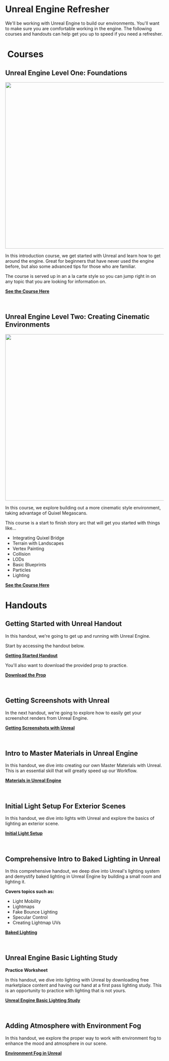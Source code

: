 # Unreal Engine Refresher

<p>We'll be working with Unreal Engine to build our environments. You'll want to make sure you are comfortable working in the engine. The following courses and handouts can help get you up to speed if you need a refresher.</p>
<h1 class="section-title">&nbsp;Courses</h1>
<h2>Unreal Engine Level One: Foundations</h2>
<p><img src="https://kajabi-storefronts-production.global.ssl.fastly.net/kajabi-storefronts-production/products/472820/images/Iv68Z4IWR065iCooc0sf_UnrealFoundations-Thumbnail.jpg" width="940" height="529"></p>
<p>In this introduction course, we get started with Unreal and learn&nbsp;how to get around the engine. Great for beginners that have never used the engine before, but also some advanced tips for those who are familiar.</p>
<p>The course is served up in an a la carte style so you can jump right in on any topic that you are looking for information on.</p>
<p><strong><a href="https://www.vertexschool.com/products/unreal-engine-level-one-foundations" target="_blank">See the Course Here</a></strong></p>
<p>&nbsp;</p>
<h2>Unreal Engine Level Two: Creating Cinematic Environments</h2>
<p><img src="https://kajabi-storefronts-production.global.ssl.fastly.net/kajabi-storefronts-production/products/472820/images/wqL3cweToy6IPrenUgaa_UE4_L2_NewThumb.jpg" width="940" height="529"></p>
<p>In this course, we explore building out a more cinematic style environment, taking advantage of Quixel Megascans.</p>
<p>This course is a start to finish story arc that&nbsp;will get you started with things like...</p>
<ul>
<li>Integrating Quixel Bridge</li>
<li>Terrain with Landscapes</li>
<li>Vertex Painting</li>
<li>Collision</li>
<li>LODs</li>
<li>Basic Blueprints</li>
<li>Particles</li>
<li>Lighting</li>
</ul>
<p><strong><a href="https://www.vertexschool.com/products/unreal-engine-level-2-creating-cinematic-environments" target="_blank">See the Course Here</a></strong></p>
<h1 class="section-title">Handouts</h1>
<h2>Getting Started with Unreal Handout</h2>
<p>In this handout, we're going to get up and running with Unreal Engine.</p>
<p>Start by&nbsp;accessing the handout below.</p>
<p><strong><a href="https://docs.google.com/document/d/1qs0VyR93gf5-D1JYbXDtD9mjQBjNnq25sR4eUC1lnAU/edit?usp=sharing" target="_blank">Getting Started Handout</a></strong></p>
<p>You'll also want to download the provided prop to practice.</p>
<p><strong><a href="https://drive.google.com/open?id=1ZZeo8_cH7udppmPlPu6nvh73KXJ-MLiA" target="_blank">Download the Prop</a></strong></p>
<p>&nbsp;</p>
<h2>Getting Screenshots with Unreal</h2>
<p>In the next&nbsp;handout, we're going to explore how to easily get your screenshot renders from Unreal Engine.</p>
<p><strong><a href="https://docs.google.com/document/d/1IzXCQgphz1-YExrHoOhJec7aujbRctIHM5jlrUnaIAQ/edit?usp=sharing" target="_blank">Getting Screenshots with Unreal</a></strong></p>
<p>&nbsp;</p>
<h2>Intro to Master Materials in Unreal Engine</h2>
<p>In this handout, we dive into creating our own Master Materials with Unreal. This is an essential skill that will greatly speed up our Workflow.</p>
<p><strong><a href="https://docs.google.com/document/d/1KcfF1hXuiJOFuvHCWoQu0xjXOxDvWKkNdoYkXpOpfO4/edit?usp=sharing" target="_blank">Materials in Unreal Engine</a></strong></p>
<p>&nbsp;</p>
<h2>Initial Light Setup For Exterior Scenes</h2>
<p>In this handout, we dive into lights with Unreal and explore the basics of lighting an exterior scene.</p>
<p><strong><a title="Initial Light Setup" href="https://docs.google.com/document/d/1yyqoMfMgTRz6v9MTTles7BY8v-bQMBsJJaRK8bsofFg/edit?usp=sharing" target="_blank">Initial Light Setup</a></strong></p>
<p>&nbsp;</p>
<h2>Comprehensive Intro to Baked Lighting in Unreal</h2>
<p>In this comprehensive&nbsp;handout, we deep dive into Unreal's lighting system and&nbsp;demystify baked lighting in Unreal Engine by building a small room and lighting it.&nbsp;</p>
<p><strong>Covers topics such as:</strong></p>
<ul>
<li>Light Mobility</li>
<li>Lightmaps</li>
<li>Fake Bounce Lighting</li>
<li>Specular Control</li>
<li>Creating Lightmap UVs</li>
</ul>
<p><strong><a href="https://docs.google.com/document/d/1K5F8SU-TiJpgQ2QS_HaQrpSJQQCMTiEBKe9ALZ0FCpY/edit?usp=sharing" target="_blank">Baked Lighting</a></strong></p>
<p>&nbsp;</p>
<h2>Unreal Engine Basic Lighting Study</h2>
<p><strong>Practice Worksheet</strong></p>
<p>In this handout, we dive into lighting with Unreal by downloading free marketplace content and having our hand at a first pass lighting study. This is an opportunity to practice with lighting that is not yours.</p>
<p><strong><a href="https://docs.google.com/document/d/1BIAksg309A7szcsvGIclqKLjxv6rso0sIG4hbCcaYxY/edit?usp=sharing" target="_blank">Unreal Engine Basic Lighting Study</a></strong></p>
<p>&nbsp;</p>
<h2>Adding Atmosphere with Environment Fog</h2>
<p>In this handout, we explore the proper way to work with environment fog to enhance the mood and atmosphere in our scene.</p>
<p><strong><a href="https://docs.google.com/document/d/1VI2h87UGYejEIll9LD6NVGwXmt_axqh5afdqs_-50sQ/edit?usp=sharing" target="_blank">Environment Fog in Unreal</a></strong></p>